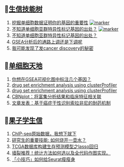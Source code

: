 ## 📝[生信技能树](https://github.com/ixxmu/mp_duty/issues?q=label%3A%E7%94%9F%E4%BF%A1%E6%8A%80%E8%83%BD%E6%A0%91+is%3Aclosed)
<!-- 1issueTable -->

1. [挖掘单细胞数据证明你的基因的重要性](https://github.com/ixxmu/mp_duty/issues/2637) [![marker](https://img.shields.io/github/labels/ixxmu/mp_duty/marker)](https://github.com/ixxmu/mp_duty/labels/marker)
2. [不知道单细胞亚群特异性标记基因的出处？](https://github.com/ixxmu/mp_duty/issues/2630) [![marker](https://img.shields.io/github/labels/ixxmu/mp_duty/marker)](https://github.com/ixxmu/mp_duty/labels/marker)
3. [不知道单细胞亚群特异性标记基因的出处？](https://github.com/ixxmu/mp_duty/issues/2627) 
4. [GSEA分析后的通路上调还是下调呢](https://github.com/ixxmu/mp_duty/issues/2613) 
5. [我可能发现了发cancer discovery的秘密](https://github.com/ixxmu/mp_duty/issues/2604) 
<!-- 1issueTable -->
## 📝[单细胞天地](https://github.com/ixxmu/mp_duty/issues?q=label%3A%E5%8D%95%E7%BB%86%E8%83%9E%E5%A4%A9%E5%9C%B0+is%3Aclosed)
<!-- 2issueTable -->

1. [你想在GSEA可视化图中标注几个基因？](https://github.com/ixxmu/mp_duty/issues/2648) 
2. [drug set enrichment analysis using clusterProfiler](https://github.com/ixxmu/mp_duty/issues/2626) 
3. [drug set enrichment analysis using clusterProfiler](https://github.com/ixxmu/mp_duty/issues/2615) 
4. [CBNplot：将富集分析结果和临床特征相关联](https://github.com/ixxmu/mp_duty/issues/2614) 
5. [文章发表：基于癌症干性识别索拉非尼的耐药机制](https://github.com/ixxmu/mp_duty/issues/2558) 
<!-- 2issueTable -->

## 📝[果子学生信](https://github.com/ixxmu/mp_duty/issues?q=label%3A%E6%9E%9C%E5%AD%90%E5%AD%A6%E7%94%9F%E4%BF%A1+is%3Aclosed)
<!-- 3issueTable -->

1. [ChIP-seq原始数据，我想下就下](https://github.com/ixxmu/mp_duty/issues/2650) 
2. [研究生的重要技能: 如何烧开一壶水？](https://github.com/ixxmu/mp_duty/issues/2511) 
3. [TCGA数据库构建生存预测模型之lasso回归](https://github.com/ixxmu/mp_duty/issues/2473) 
4. [墙裂推荐！统计方法如何选以及全代码作图实现。](https://github.com/ixxmu/mp_duty/issues/2465) 
5. [「小技巧」如何给Seurat瘦瘦身](https://github.com/ixxmu/mp_duty/issues/2419) 
<!-- 3issueTable -->
